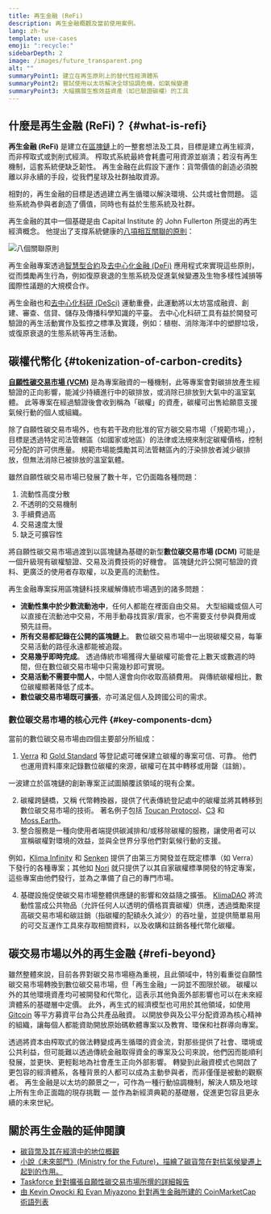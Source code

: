 ```yaml
---
title: 再生金融 (ReFi)
description: 再生金融概觀及當前使用案例。
lang: zh-tw
template: use-cases
emoji: ":recycle:"
sidebarDepth: 2
image: /images/future_transparent.png
alt: ""
summaryPoint1: 建立在再生原則上的替代性經濟體系
summaryPoint2: 嘗試使用以太坊解決全球協調危機，如氣候變遷
summaryPoint3: 大幅擴展生態效益資產（如已驗證碳權）的工具
---
```


## 什麼是再生金融 (ReFi)？ {#what-is-refi}

**再生金融 (ReFi)** 是建立在[區塊鏈](/glossary/#blockchain)上的一整套想法及工具，目標是建立再生經濟，而非榨取式或剝削式經濟。 榨取式系統最終會耗盡可用資源並崩潰；若沒有再生機制，這套系統便缺乏韌性。 再生金融在此假設下運作：貨幣價值的創造必須脫離以非永續的手段，從我們星球及社群抽取資源。

相對的，再生金融的目標是透過建立再生循環以解決環境、公共或社會問題。 這些系統為參與者創造了價值，同時也有益於生態系統及社群。

再生金融的其中一個基礎是由 Capital Institute 的 John Fullerton 所提出的再生經濟概念。 他提出了支撐系統健康的[八項相互關聯的原則](https://capitalinstitute.org/8-principles-regenerative-economy/)：

![八個關聯原則](refi-regenerative-economy-diagram.png)

再生金融專案透過[智慧型合約](/glossary/#smart-contract)及[去中心化金融 (DeFi)](/glossary/#defi) 應用程式來實現這些原則，從而獎勵再生行為，例如復原衰退的生態系統及促進氣候變遷及生物多樣性減損等國際性議題的大規模合作。

再生金融也和[去中心化科研 (DeSci)](/desci/) 運動重疊，此運動將以太坊當成融資、創建、審查、信貸、儲存及傳播科學知識的平臺。 去中心化科研工具有益於開發可驗證的再生活動實作及監控之標準及實踐，例如：植樹、消除海洋中的塑膠垃圾，或復原衰退的生態系統等再生活動。

<YouTube id="La52dDzBt2k" />

## 碳權代幣化 {#tokenization-of-carbon-credits}

**[自願性碳交易市場 (VCM)](https://climatefocus.com/so-what-voluntary-carbon-market-exactly/)** 是為專案融資的一種機制，此等專案會對碳排放產生經驗證的正向影響，能減少持續進行中的碳排放，或消除已排放到大氣中的溫室氣體。 此等專案在經過驗證後會收到稱為「碳權」的資產，碳權可出售給願意支援氣候行動的個人或組織。

除了自願性碳交易市場外，也有若干政府批准的官方碳交易市場（「規範市場」），目標是透過特定司法管轄區（如國家或地區）的法律或法規來制定碳權價格，控制可分配的許可供應量。 規範市場能獎勵其司法管轄區內的汙染排放者減少碳排放，但無法消除已被排放的溫室氣體。

雖然自願性碳交易市場已發展了數十年，它仍面臨各種問題：

1. 流動性高度分散
2. 不透明的交易機制
3. 手續費過高
4. 交易速度太慢
5. 缺乏可擴容性

將自願性碳交易市場過渡到以區塊鏈為基礎的新型**數位碳交易市場 (DCM)** 可能是一個升級現有碳權驗證、交易及消費技術的好機會。 區塊鏈允許公開可驗證的資料、更廣泛的使用者存取權，以及更高的流動性。

再生金融專案採用區塊鏈科技來緩解傳統市場遇到的諸多問題：

- **流動性集中於少數流動池中**，任何人都能在裡面自由交易。 大型組織或個人可以直接在流動池中交易，不用手動尋找買家/賣家，也不需要支付參與費用或預先註冊。
- **所有交易都記錄在公開的區塊鏈上**。 數位碳交易市場中一出現碳權交易，每筆交易活動的路徑永遠都能被追蹤。
- **交易幾乎即時完成**。 透過傳統市場獲得大量碳權可能會花上數天或數週的時間，但在數位碳交易市場中只需幾秒即可實現。
- **交易活動不需要中間人**，中間人還會向你收取高額費用。 與傳統碳權相比，數位碳權顯著降低了成本。
- **數位碳交易市場既可擴張**，亦可滿足個人及跨國公司的需求。

### 數位碳交易市場的核心元件 {#key-components-dcm}

當前的數位碳交易市場由四個主要部分所組成：

1. [Verra](https://verra.org/project/vcs-program/registry-system/) 和 [Gold Standard](https://www.goldstandard.org/) 等登記處可確保建立碳權的專案可信、可靠。 他們也運用資料庫來記錄數位碳權的來源，碳權可在其中轉移或用罄（註銷）。

一波建立於區塊鏈的創新專案正試圖顛覆該領域的現有企業。

2. 碳權跨鏈橋，又稱 代幣轉換器，提供了代表傳統登記處中的碳權並將其轉移到數位碳交易市場的技術。 著名例子包括 [Toucan Protocol](https://toucan.earth/)、[C3](https://c3.app/) 和 [Moss.Earth](https://moss.earth/)。
3. 整合服務是一種向使用者端提供碳減排和/或移除碳權的服務，讓使用者可以宣稱碳權對環境的效益，並與全世界分享他們對氣候行動的支援。

例如，[Klima Infinity](https://www.klimadao.finance/infinity) 和 [Senken](https://senken.io/) 提供了由第三方開發並在既定標準（如 Verra）下發行的各種專案；其他如 [Nori](https://nori.com/) 就只提供了以其自家碳權標準開發的特定專案，這些專案由他們發行，並為之準備了自己的專門市場。

4. 基礎設施促使碳交易市場整體供應鏈的影響和效益隨之擴張。 [KlimaDAO](http://klimadao.finance/) 將流動性當成公共物品（允許任何人以透明的價格買賣碳權）供應，透過獎勵來提高碳交易市場和碳註銷（指碳權的配額永久減少）的吞吐量，並提供簡單易用的可交互運作工具來存取相關資料，以及收購和註銷各種代幣化碳權。

## 碳交易市場以外的再生金融 {#refi-beyond}

雖然整體來說，目前各界對碳交易市場極為重視，且此領域中，特別看重從自願性碳交易市場轉換到數位碳交易市場，但「再生金融」一詞並不囿限於碳。 碳權以外的其他環境資產均可被開發和代幣化，這表示其他負面外部影響也可以在未來經濟體系的基礎層中定價。 此外，再生式的經濟模型也可用於其他領域，如使用 [Gitcoin](https://gitcoin.co/) 等平方募資平台為公共產品融資。 以開放參與及公平分配資源為核心精神的組織，讓每個人都能資助開放原始碼軟體專案以及教育、環保和社群導向專案。

透過將資本由榨取式的做法轉變成再生循環的資金流，對那些提供了社會、環境或公共利益，但可能難以透過傳統金融取得資金的專案及公司來說，他們因而能順利發展，並更快、更輕鬆地為社會產生正向外部影響。 轉變到此融資模式也開啟了更包容的經濟體系，各種背景的人都可以成為主動參與者，而非僅僅是被動的觀察者。 再生金融是以太坊的願景之一，可作為一種行動協調機制，解決人類及地球上所有生命正面臨的現存挑戰 — 並作為新經濟典範的基礎層，促進更包容且更永續的未來世紀。

## 關於再生金融的延伸閱讀

- [碳貨幣及其在經濟中的地位概觀](https://www.klimadao.finance/blog/the-vision-of-a-carbon-currency)
- [小說《未來部門》(Ministry for the Future)，描繪了碳貨幣在對抗氣候變遷上起到的作用。](https://en.wikipedia.org/wiki/The_Ministry_for_the_Future)
- [Taskforce 針對擴張自願性碳交易市場所撰的詳細報告](https://www.iif.com/Portals/1/Files/TSVCM_Report.pdf)
- [由 Kevin Owocki 和 Evan Miyazono 針對再生金融所建的 CoinMarketCap 術語列表](https://coinmarketcap.com/alexandria/glossary/regenerative-finance-refi)
